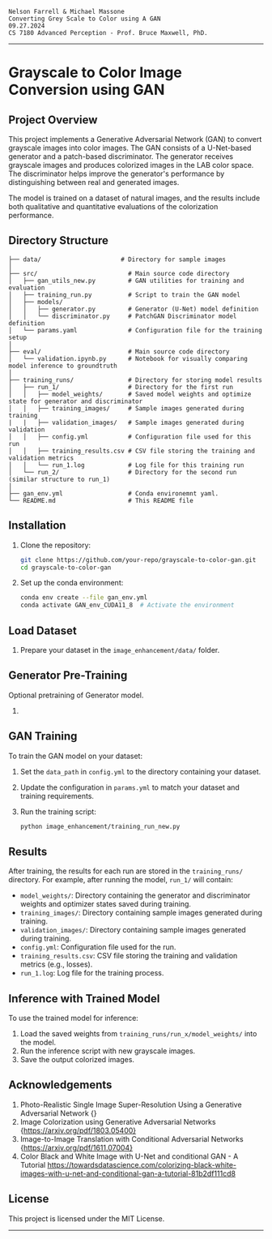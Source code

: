     Nelson Farrell & Michael Massone  
    Converting Grey Scale to Color using A GAN  
    09.27.2024
    CS 7180 Advanced Perception - Prof. Bruce Maxwell, PhD.

---

# Grayscale to Color Image Conversion using GAN

## Project Overview
This project implements a Generative Adversarial Network (GAN) to convert grayscale images into color images. The GAN consists of a U-Net-based generator and a patch-based discriminator. The generator receives grayscale images and produces colorized images in the LAB color space. The discriminator helps improve the generator's performance by distinguishing between real and generated images.

The model is trained on a dataset of natural images, and the results include both qualitative and quantitative evaluations of the colorization performance.

## Directory Structure
```
├── data/                      # Directory for sample images
│
├── src/                         # Main source code directory
│   ├── gan_utils_new.py         # GAN utilities for training and evaluation
│   ├── training_run.py          # Script to train the GAN model
│   ├── models/
│   │   ├── generator.py         # Generator (U-Net) model definition
│   │   └── discriminator.py     # PatchGAN Discriminator model definition
│   └── params.yaml              # Configuration file for the training setup
│
├── eval/                        # Main source code directory
│   └── validation.ipynb.py      # Notebook for visually comparing model inference to groundtruth
│
├── training_runs/               # Directory for storing model results
│   ├── run_1/                   # Directory for the first run
│   │   ├── model_weights/       # Saved model weights and optimize state for generator and discriminator
│   │   ├── training_images/     # Sample images generated during training
|   |   ├── validation_images/   # Sample images generated during validation
│   │   ├── config.yml           # Configuration file used for this run
│   │   ├── training_results.csv # CSV file storing the training and validation metrics
│   │   └── run_1.log            # Log file for this training run
│   └── run_2/                   # Directory for the second run (similar structure to run_1)
│
├── gan_env.yml                  # Conda environemnt yaml.
└── README.md                    # This README file
```

## Installation

1. Clone the repository:
   ```bash
   git clone https://github.com/your-repo/grayscale-to-color-gan.git
   cd grayscale-to-color-gan
   ```

2. Set up the conda environment:
   ```bash
   conda env create --file gan_env.yml
   conda activate GAN_env_CUDA11_8  # Activate the environment
   ```

## Load Dataset

1. Prepare your dataset in the `image_enhancement/data/` folder.

## Generator Pre-Training

Optional pretraining of Generator model. 

1. 

## GAN Training

To train the GAN model on your dataset:

1. Set the `data_path` in `config.yml` to the directory containing your dataset.
   
2. Update the configuration in `params.yml` to match your dataset and training requirements.

3. Run the training script:
   ```bash
   python image_enhancement/training_run_new.py
   ```

## Results

After training, the results for each run are stored in the `training_runs/` directory. For example, after running the model, `run_1/` will contain:

- `model_weights/`: Directory containing the generator and discriminator weights and optimizer states saved during training.
- `training_images/`: Directory containing sample images generated during training.
- `validation_images/`: Directory containing sample images generated during training.
- `config.yml`: Configuration file used for the run.
- `training_results.csv`: CSV file storing the training and validation metrics (e.g., losses).
- `run_1.log`: Log file for the training process.

## Inference with Trained Model

To use the trained model for inference:

1. Load the saved weights from `training_runs/run_x/model_weights/` into the model.
2. Run the inference script with new grayscale images.
3. Save the output colorized images.

## Acknowledgements

1. Photo-Realistic Single Image Super-Resolution Using a Generative Adversarial Network {}
2. Image Colorization using Generative Adversarial Networks {https://arxiv.org/pdf/1803.05400}
3. Image-to-Image Translation with Conditional Adversarial Networks {https://arxiv.org/pdf/1611.07004}
4. Color Black and White Image with U-Net and conditional GAN - A Tutorial https://towardsdatascience.com/colorizing-black-white-images-with-u-net-and-conditional-gan-a-tutorial-81b2df111cd8

## License

This project is licensed under the MIT License.

---
